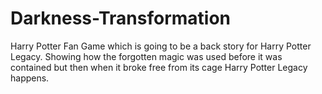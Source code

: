 # Darkness-Transformation
Harry Potter Fan Game which is going to be a back story for Harry Potter Legacy. Showing how the forgotten magic was used before it was contained but then when it broke free from its cage Harry Potter Legacy happens. 
